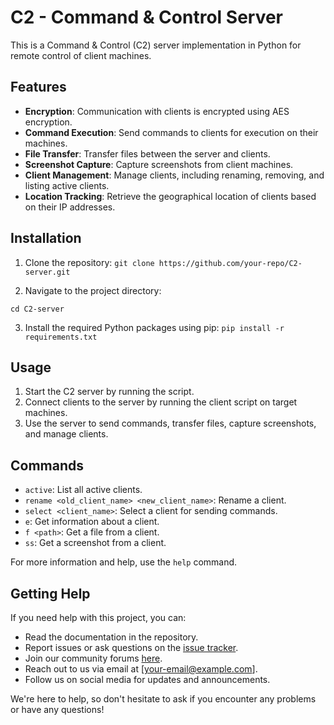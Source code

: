 # C2 - Command & Control Server

This is a Command & Control (C2) server implementation in Python for remote control of client machines.

## Features
- **Encryption**: Communication with clients is encrypted using AES encryption.
- **Command Execution**: Send commands to clients for execution on their machines.
- **File Transfer**: Transfer files between the server and clients.
- **Screenshot Capture**: Capture screenshots from client machines.
- **Client Management**: Manage clients, including renaming, removing, and listing active clients.
- **Location Tracking**: Retrieve the geographical location of clients based on their IP addresses.

## Installation
1. Clone the repository:
`git clone https://github.com/your-repo/C2-server.git`

2. Navigate to the project directory:

`cd C2-server`

3. Install the required Python packages using pip:
`pip install -r requirements.txt`


## Usage
1. Start the C2 server by running the script.
2. Connect clients to the server by running the client script on target machines.
3. Use the server to send commands, transfer files, capture screenshots, and manage clients.

## Commands
- `active`: List all active clients.
- `rename <old_client_name> <new_client_name>`: Rename a client.
- `select <client_name>`: Select a client for sending commands.
- `e`: Get information about a client.
- `f <path>`: Get a file from a client.
- `ss`: Get a screenshot from a client.

For more information and help, use the `help` command.

## Getting Help
If you need help with this project, you can:
- Read the documentation in the repository.
- Report issues or ask questions on the [issue tracker](https://github.com/your-repo/C2-server/issues).
- Join our community forums [here](https://your-forum-url.com).
- Reach out to us via email at [your-email@example.com].
- Follow us on social media for updates and announcements.

We're here to help, so don't hesitate to ask if you encounter any problems or have any questions!
